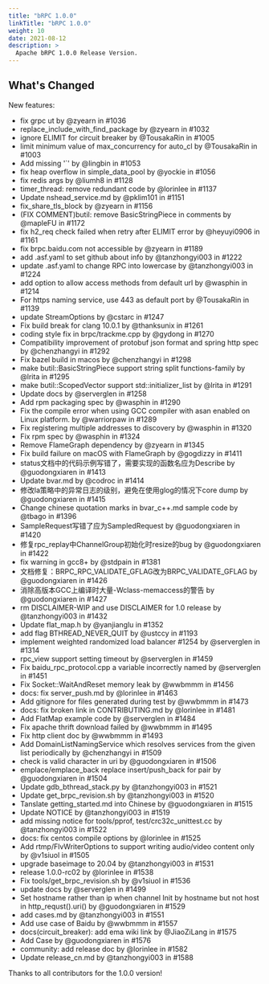 ```yaml
---
title: "bRPC 1.0.0"
linkTitle: "bRPC 1.0.0"
weight: 10
date: 2021-08-12
description: >
  Apache bRPC 1.0.0 Release Version.
---
```

## What's Changed
New features:
* fix grpc ut by @zyearn in #1036
* replace_include_with_find_package by @zyearn in #1032
* ignore ELIMIT for circuit breaker by @TousakaRin in #1005
* limit minimum value of max_concurrency for auto_cl by @TousakaRin in #1003
* Add missing '`' by @lingbin in #1053
* fix heap overflow in simple_data_pool by @yockie in #1056
* fix redis args by @liumh8 in #1128
* timer_thread: remove redundant code by @lorinlee in #1137
* Update nshead_service.md by @pklim101 in #1151
* fix_share_tls_block by @zyearn in #1156
* (FIX COMMENT)butil: remove BasicStringPiece in comments by @mapleFU in #1172
* fix h2_req check failed when retry after ELIMIT error by @heyuyi0906 in #1161
* fix brpc.baidu.com not accessible by @zyearn in #1189
* add .asf.yaml to set github about info by @tanzhongyi003 in #1222
* update .asf.yaml to change RPC into lowercase by @tanzhongyi003 in #1224
* add option to allow access methods from default url by @wasphin in #1214
* For https naming service, use 443 as default port by @TousakaRin in #1139
* update StreamOptions by @cstarc in #1247
* Fix build break for clang 10.0.1 by @thanksunix in #1261
* coding style fix in brpc/trackme.cpp by @gydong in #1270
* Compatibility improvement of protobuf json format and spring http spec by @chenzhangyi in #1292
* Fix bazel build in macos by @chenzhangyi in #1298
* make butil::BasicStringPiece support string split functions-family by @lrita in #1295
* make butil::ScopedVector support std::initializer_list by @lrita in #1291
* Update docs by @serverglen in #1258
* Add rpm packaging spec by @wasphin in #1290
* Fix the compile error when using GCC compiler with asan enabled on Linux platform. by @warriorpaw in #1289
* Fix registering multiple addresses to discovery by @wasphin in #1320
* Fix rpm spec by @wasphin in #1324
* Remove FlameGraph dependency by @zyearn in #1345
* Fix build failure on macOS with FlameGraph by @gogdizzy in #1411
* status文档中的代码示例写错了，需要实现的函数名应为Describe by @guodongxiaren in #1413
* Update bvar.md by @codroc in #1414
* 修改la策略中的异常日志的级别，避免在使用glog的情况下core dump by @guodongxiaren in #1415
* Change chinese quotation marks in bvar_c++.md sample code by @tbago in #1396
* SampleRequest写错了应为SampledRequest by @guodongxiaren in #1420
* 修复rpc_replay中ChannelGroup初始化时resize的bug by @guodongxiaren in #1422
* fix warning in gcc8+ by @stdpain in #1381
* 文档修复：BRPC_RPC_VALIDATE_GFLAG改为BRPC_VALIDATE_GFLAG by @guodongxiaren in #1426
* 消除高版本GCC上编译时大量-Wclass-memaccess的警告 by @guodongxiaren in #1427
* rm DISCLAIMER-WIP and use DISCLAIMER for 1.0 release by @tanzhongyi003 in #1432
* Update flat_map.h by @yanjianglu in #1352
* add flag BTHREAD_NEVER_QUIT by @ustccy in #1193
* implement weighted randomized load balancer #1254 by @serverglen in #1314
* rpc_view support setting timeout by @serverglen in #1459
* Fix baidu_rpc_protocol.cpp a variable incorrectly named by @serverglen in #1451
* Fix Socket::WaitAndReset memory leak by @wwbmmm in #1456
* docs: fix server_push.md by @lorinlee in #1463
* Add gitignore for files generated during test by @wwbmmm in #1473
* docs: fix broken link in CONTRIBUTING.md by @lorinlee in #1481
* Add FlatMap example code by @serverglen in #1484
* Fix apache thrift download failed by @wwbmmm in #1495
* Fix http client doc by @wwbmmm in #1493
* Add DomainListNamingService which resolves services from the given list periodically by @chenzhangyi in #1509
* check is valid character in uri by @guodongxiaren in #1506
* emplace/emplace_back replace insert/push_back for pair by @guodongxiaren in #1504
* Update gdb_bthread_stack.py by @tanzhongyi003 in #1521
* Update get_brpc_revision.sh by @tanzhongyi003 in #1520
* Tanslate getting_started.md into Chinese by @guodongxiaren in #1515
* Update NOTICE by @tanzhongyi003 in #1519
* add missing notice for tools/pprof, test/crc32c_unittest.cc by @tanzhongyi003 in #1522
* docs: fix centos compile options by @lorinlee in #1525
* Add rtmp/FlvWriterOptions to support writing audio/video content only by @v1siuol in #1505
* upgrade baseimage to 20.04 by @tanzhongyi003 in #1531
* release 1.0.0-rc02 by @lorinlee in #1538
* Fix tools/get_brpc_revision.sh by @v1siuol in #1536
* update docs by @serverglen in #1499
* Set hostname rather than ip when channel Init by hostname but not host in http_requst().uri() by @guodongxiaren in #1529
* add cases.md by @tanzhongyi003 in #1551
* Add use case of Baidu by @wwbmmm in #1557
* docs(circuit_breaker): add ema wiki link by @JiaoZiLang in #1575
* Add Case by @guodongxiaren in #1576
* community: add release doc by @lorinlee in #1582
* Update release_cn.md by @tanzhongyi003 in #1588

Thanks to all contributors for the 1.0.0 version!